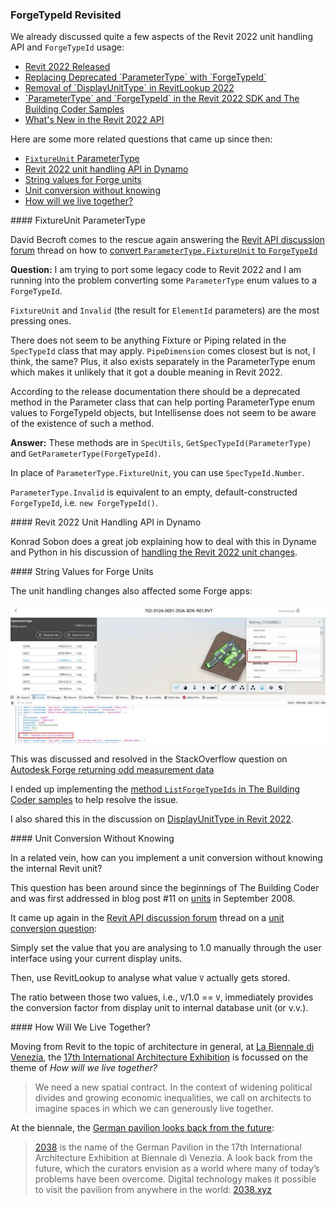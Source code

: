 <head>
<meta http-equiv="Content-Type" content="text/html; charset=utf-8">
<link rel="stylesheet" type="text/css" href="bc.css">
<script src="https://cdn.rawgit.com/google/code-prettify/master/loader/run_prettify.js" type="text/javascript"></script>
</head>

<!---

- ForgeTypeId
  Jacob Small, Autodesk
  https://forum.dynamobim.com/t/wall-finish-by-room/13215/34
  <div class="cooked"><p>This is the unit type change associated to the forge type ID.</p>
  <p><a class="mention" href="/u/konrad_k_sobon">@Konrad_K_Sobon</a>  did a good job highlighting some of that here: <a href="https://archi-lab.net/handling-the-revit-2022-unit-changes/">https://archi-lab.net/handling-the-revit-2022-unit-changes/</a>.</p>
  <p>There is also some good summary discussion on this building coder post from <a class="mention" href="/u/jeremytammik">@jeremytammik</a>: <a href="https://thebuildingcoder.typepad.com/blog/2021/04/pdf-export-forgetypeid-and-multi-target-add-in.html" class="inline-onebox">The Building Coder: PDF Export, ForgeTypeId and Multi-Target Add-In <span class="badge badge-notification clicks" title="1 click">1</span></a></p>
  <p>And finally, there is the API documentation includes the new class here: <a href="https://www.revitapidocs.com/2022/d9fcf276-9566-de83-2b0b-d89b65ccc8af.htm" class="inline-onebox">ForgeTypeId Class</a></p>
  <p>This isn’t intended to be a ‘fix’, but more giving you the opportunity to fix the issue yourself first - it’s not super easy, but it’s also not so difficult to do that you shouldn’t be able to make some headway and get better with Python. Should you give it a shot and still be stuck, post the DYN and a really small sample Revit model and the larger community will likely help out. <img src="https://emoji.discourse-cdn.com/twitter/slight_smile.png?v=9" title=":slight_smile:" class="emoji" alt=":slight_smile:"></p></div>

- Convert ParameterType.FixtureUnit to ForgeTypeId
  Revit 2022: ParameterType.Text to ForgeTypeId

- forge_type_id_schema_id.jpg
  Autodesk Forge is returning odd measurement data
  https://stackoverflow.com/questions/63992151/autodesk-forge-is-returning-odd-measurement-data
  email with cyrille

- 7876 [Autodesk Forge measurement units]
  2021.0.150.9 implemented ListForgeTypeIds

- unit conversion without knowing the internal unit
  Unit Conversion Question
  https://forums.autodesk.com/t5/revit-api-forum/unit-conversion-question/m-p/9840917

- DisplayUnitType
  forgetypeid
  Revit 2021 DisplayUnitType
  https://forums.autodesk.com/t5/revit-api-forum/revit-2021-displayunittype/m-p/9793861
  ForgeTypeId how to use?
  https://forums.autodesk.com/t5/revit-api-forum/forgetypeid-how-to-use/m-p/9455305
  UnitTypeId
  SpecTypeId
  https://autodesk.slack.com/archives/C0U4RCJ1M/p1610539323105400?thread_ts=1610484540.104000&cid=C0U4RCJ1M

- At [LA BIENNALE DI VENEZIA](https://www.labiennale.org),
  the [17th International Architecture Exhibition](https://www.labiennale.org/en/architecture/2021)
  is focussed on the theme of *HOW WILL WE LIVE TOGETHER?*
  > We need a new spatial contract.
  In the context of widening political divides and growing economic inequalities, we call on architects to imagine spaces in which we can generously live together.
  At the Biennale di Venezia, the
  [German Pavilion looks back from the future](https://www.floornature.com/blog/biennale-di-venezia-german-pavilion-looks-back-future-16269):
  > [2038](https://2038.xyz) is the name of the German Pavilion in the 17th International Architecture Exhibition at Biennale di Venezia.
  A look back from the future, which the curators envision as a world where many of today’s problems have been overcome.
  Digital technology makes it possible to visit the pavilion from anywhere in the world: [2038.xyz](https://2038.xyz)

twitter:

add #thebuildingcoder

 the #RevitAPI @AutodeskForge @AutodeskRevit #bim #DynamoBim #ForgeDevCon 

&ndash; 
...

linkedin:

#bim #DynamoBim #ForgeDevCon #Revit #API #IFC #SDK #AI #VisualStudio #Autodesk #AEC #adsk

the [Revit API discussion forum](http://forums.autodesk.com/t5/revit-api-forum/bd-p/160) thread

<center>
<img src="img/" alt="" title="" width="600"/>
<p style="font-size: 80%; font-style:italic"></p>
</center>

**Question:** 

**Answer:** 

Many thanks to  for this very helpful explanation!

-->

### ForgeTypeId Revisited

We already discussed quite a few aspects of the Revit 2022 unit handling API and  `ForgeTypeId` usage:

<!-- 1835 1836 1853 1861 1871 1899 1900 1901 1902 1903 -->
<ul>
<!--
<li><a href="https://thebuildingcoder.typepad.com/blog/2020/04/revitlookup-2021-with-multi-release-support.html">RevitLookup 2021 with Multi-Release Support</a></li>
<li><a href="https://thebuildingcoder.typepad.com/blog/2020/04/whats-new-in-the-revit-2021-api.html">What's New in the Revit 2021 API</a></li>
<li><a href="https://thebuildingcoder.typepad.com/blog/2020/07/virtual-au-and-aec-hackathon-units-and-das-job.html">Virtual AU and AEC Hackathon, Units and DAS Job</a></li>
<li><a href="https://thebuildingcoder.typepad.com/blog/2020/08/custom-parameters-and-tile-packing.html">Custom Parameters and Tile Packing</a></li>
<li><a href="https://thebuildingcoder.typepad.com/blog/2020/10/firerevit-deprecated-api-and-elbow-centre-point.html">FireRevit, Deprecated API and Elbow Centre Point</a></li>
-->
<li><a href="https://thebuildingcoder.typepad.com/blog/2021/04/revit-2022-released.html">Revit 2022 Released</a></li>
<li><a href="https://thebuildingcoder.typepad.com/blog/2021/04/pdf-export-forgetypeid-and-multi-target-add-in.html#2">Replacing Deprecated `ParameterType` with `ForgeTypeId`
</a></li>
<li><a href="https://thebuildingcoder.typepad.com/blog/2021/04/revit-2022-migrates-bim360-team-to-docs.html">Removal of `DisplayUnitType` in RevitLookup 2022</a></li>
<li><a href="https://thebuildingcoder.typepad.com/blog/2021/04/revit-2022-sdk-and-the-building-coder-samples.html">`ParameterType` and `ForgeTypeId` in the Revit 2022 SDK and The Building Coder Samples</a></li>
<li><a href="https://thebuildingcoder.typepad.com/blog/2021/04/whats-new-in-the-revit-2022-api.html">What's New in the Revit 2022 API</a></li>
</ul>

Here are some more related questions that came up since then:

- [`FixtureUnit` ParameterType](#2)
- [Revit 2022 unit handling API in Dynamo](#3)
- [String values for Forge units](#4)
- [Unit conversion without knowing](#5)
- [How will we live together?](#6)

####<a name="2"></a> FixtureUnit ParameterType

David Becroft comes to the rescue again answering 
the [Revit API discussion forum](http://forums.autodesk.com/t5/revit-api-forum/bd-p/160) thread
on how to [convert `ParameterType.FixtureUnit` to `ForgeTypeId`](https://forums.autodesk.com/t5/revit-api-forum/convert-parametertype-fixtureunit-to-forgetypeid/m-p/10268488)

**Question:** I am trying to port some legacy code to Revit 2022 and I am running into the problem converting some `ParameterType` enum values to a `ForgeTypeId`.

`FixtureUnit` and `Invalid` (the result for `ElementId` parameters) are the most pressing ones.

There does not seem to be anything Fixture or Piping related in the `SpecTypeId` class that may apply.
`PipeDimension` comes closest but is not, I think, the same?
Plus, it also exists separately in the ParameterType enum which makes it unlikely that it got a double meaning in Revit 2022.

According to the release documentation there should be a deprecated method in the Parameter class that can help porting ParameterType enum values to ForgeTypeId objects, but Intellisense does not seem to be aware of the existence of such a method.

**Answer:** These methods are in `SpecUtils`, `GetSpecTypeId(ParameterType)` and `GetParameterType(ForgeTypeId)`.

In place of `ParameterType.FixtureUnit`, you can use `SpecTypeId.Number`.

`ParameterType.Invalid` is equivalent to an empty, default-constructed `ForgeTypeId`, i.e. `new ForgeTypeId()`.

####<a name="3"></a> Revit 2022 Unit Handling API in Dynamo

Konrad Sobon does a great job explaining how to deal with this in Dyname and Python in his discussion
of [handling the Revit 2022 unit changes](https://archi-lab.net/handling-the-revit-2022-unit-changes).

####<a name="4"></a> String Values for Forge Units

The unit handling changes also affected some Forge apps:

<center>
<img src="img/forge_type_id_schema_id.jpg" alt="RVT ForgeTypeId in Forge" title="RVT ForgeTypeId in Forge" width="800"/> <!-- 1038 -->
</center>

This was discussed and resolved in the StackOverflow question
on [Autodesk Forge returning odd measurement data](https://stackoverflow.com/questions/63992151/autodesk-forge-is-returning-odd-measurement-data)

I ended up implementing
the [method `ListForgeTypeIds` in The Building Coder samples](https://github.com/jeremytammik/the_building_coder_samples/blob/master/BuildingCoder/BuildingCoder/Util.cs#L1306-L1367) to help resolve the issue.

I also shared this in the discussion 
on [DisplayUnitType in Revit 2022](https://forums.autodesk.com/t5/revit-api-forum/displayunittype-in-revit-2022/m-p/10320697).

####<a name="5"></a> Unit Conversion Without Knowing

In a related vein, how can you implement a unit conversion without knowing the internal Revit unit?

This question has been around since the beginnings of The Building Coder and was first addressed in blog post #11
on [units](https://thebuildingcoder.typepad.com/blog/2008/09/units.html) in September 2008.

It came up again in
the [Revit API discussion forum](http://forums.autodesk.com/t5/revit-api-forum/bd-p/160) thread
on a [unit conversion question](https://forums.autodesk.com/t5/revit-api-forum/unit-conversion-question/m-p/9840917):

Simply set the value that you are analysing to 1.0 manually through the user interface using your current display units.

Then, use RevitLookup to analyse what value `V` actually gets stored.

The ratio between those two values, i.e., `V`/1.0 == `V`, immediately provides the conversion factor from display unit to internal database unit (or v.v.).

####<a name="6"></a> How Will We Live Together?

Moving from Revit to the topic of architecture in general, 
at [La Biennale di Venezia](https://www.labiennale.org),
the [17th International Architecture Exhibition](https://www.labiennale.org/en/architecture/2021)
is focussed on the theme of *How will we live together?*

> We need a new spatial contract.
In the context of widening political divides and growing economic inequalities, we call on architects to imagine spaces in which we can generously live together.

At the biennale,
the [German pavilion looks back from the future](https://www.floornature.com/blog/biennale-di-venezia-german-pavilion-looks-back-future-16269):

> [2038](https://2038.xyz) is the name of the German Pavilion in the 17th International Architecture Exhibition at Biennale di Venezia.
A look back from the future, which the curators envision as a world where many of today’s problems have been overcome.
Digital technology makes it possible to visit the pavilion from anywhere in the world: [2038.xyz](https://2038.xyz)
